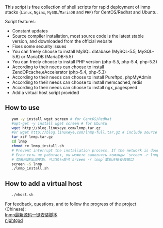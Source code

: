    This script is free collection of shell scripts for rapid deployment of lnmp stacks (`Linux`, `Nginx`, `MySQL`/`MariaDB` and `PHP`) for CentOS/Redhat and Ubuntu.

   Script features: 
- Constant updates 
- Source compiler installation, most source code is the latest stable version, and downloaded from the official website
- Fixes some security issues 
- You can freely choose to install MySQL database (MySQL-5.5, MySQL-5.6) or MariaDB (MariaDB-5.5) 
- You can freely choose to install PHP version (php-5.5, php-5.4, php-5.3)
- According to their needs can choose to install ZendOPcache,eAccelerator (php-5.4, php-5.3) 
- According to their needs can choose to install Pureftpd, phpMyAdmin
- According to their needs can choose to install memcached, redis
- According to their needs can choose to install ngx_pagespeed
- Add a virtual host script provided 

## How to use 

```bash
   yum -y install wget screen # for CentOS/Redhat
   #apt-get -y install wget screen # for Ubuntu 
   wget http://blog.linuxeye.com/lnmp.tar.gz
   #or wget http://blog.linuxeye.com/lnmp-full.tar.gz # include source packages
   tar xzf lnmp.tar.gz
   cd lnmp
   chmod +x lnmp_install.sh
   # Prevent interrupt the installation process. If the network is down, you can execute commands `srceen -r lnmp` network reconnect the installation window.
   # Если сеть не работает, вы можете выполнять команды `srceen -r lnmp` сети подключить установку окна.
   # 如果网路出现中断，可以执行命令`srceen -r lnmp`重新连接安装窗口
   screen -S lnmp
   ./lnmp_install.sh
```

## How to add a virtual host

```bash
   ./vhost.sh
```

   For feedback, questions, and to follow the progress of the project (Chinese): <br />
   [lnmp最新源码一键安装脚本](http://blog.linuxeye.com/31.html)<br />
   [nightgod](http://odvps.ml)
